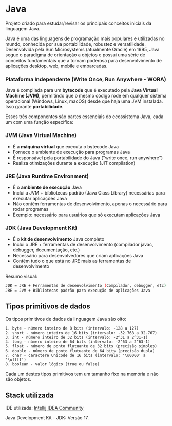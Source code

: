 
# Java

Projeto criado para estudar/revisar os principais conceitos iniciais da linguagem Java.

Java é uma das linguagens de programação mais populares e utilizadas no mundo, conhecida por sua portabilidade, robustez e versatilidade. Desenvolvida pela Sun Microsystems (atualmente Oracle) em 1995, Java segue o paradigma de orientação a objetos e possui uma série de conceitos fundamentais que a tornam poderosa para desenvolvimento de aplicações desktop, web, mobile e embarcadas.

### **Plataforma Independente (Write Once, Run Anywhere - WORA)**

Java é compilada para um **bytecode** que é executado pela **Java Virtual Machine (JVM)**, permitindo que o mesmo código rode em qualquer sistema operacional (Windows, Linux, macOS) desde que haja uma JVM instalada. Isso garante **portabilidade**.

Esses três componentes são partes essenciais do ecossistema Java, cada um com uma função específica:

### **JVM (Java Virtual Machine)**

- É a **máquina virtual** que executa o bytecode Java
- Fornece o ambiente de execução para programas Java
- É responsável pela portabilidade do Java ("write once, run anywhere")
- Realiza otimizações durante a execução (JIT compilation)

### **JRE (Java Runtime Environment)**

- É o **ambiente de execução** Java
- Inclui a JVM + bibliotecas padrão (Java Class Library) necessárias para executar aplicações Java
- Não contém ferramentas de desenvolvimento, apenas o necessário para rodar programas
- Exemplo: necessário para usuários que só executam aplicações Java

### **JDK (Java Development Kit)**

- É o **kit de desenvolvimento** Java completo
- Inclui o JRE + ferramentas de desenvolvimento (compilador javac, debugger, documentação, etc.)
- Necessário para desenvolvedores que criam aplicações Java
- Contém tudo o que está no JRE mais as ferramentas de desenvolvimento

Resumo visual:

```bash
JDK = JRE + Ferramentas de desenvolvimento (Compilador, debugger, etc)
JRE = JVM + Bibliotecas padrão para execução de aplicações Java
```

## Tipos primitivos de dados

Os tipos primitivos de dados da linguagem Java são oito:

    1. byte - número inteiro de 8 bits (intervalo: -128 a 127)
    2. short - número inteiro de 16 bits (intervalo: -32.768 a 32.767)
    3. int - número inteiro de 32 bits (intervalo: -2^31 a 2^31-1)
    4. long - número inteiro de 64 bits (intervalo: -2^63 a 2^63-1)
    5. float - número de ponto flutuante de 32 bits (precisão simples)
    6. double - número de ponto flutuante de 64 bits (precisão dupla)
    7. char - caractere Unicode de 16 bits (intervalo: '\u0000' a '\uffff')
    8. boolean - valor lógico (true ou false)

Cada um destes tipos primitivos tem um tamanho fixo na memória e não são objetos.



## Stack utilizada

IDE utilizada: [Intellij IDEA Community](https://www.jetbrains.com/pt-br/idea/download)

Java Development Kit - JDK: Versão 17.

